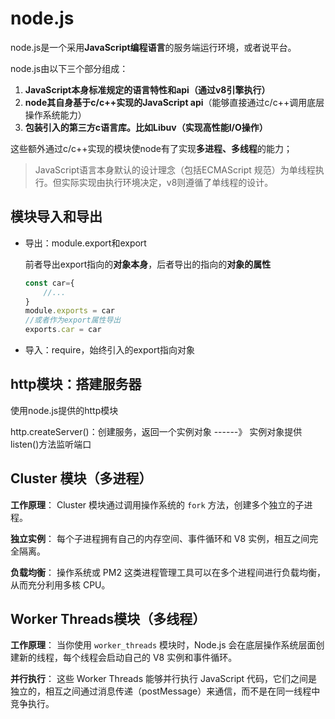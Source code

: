 # node.js

node.js是一个采用**JavaScript编程语言**的服务端运行环境，或者说平台。

node.js由以下三个部分组成：

1. **JavaScript本身标准规定的语言特性和api（通过v8引擎执行）**
2. **node其自身基于c/c++实现的JavaScript api**（能够直接通过c/c++调用底层操作系统能力）
3. **包装引入的第三方c语言库。比如Libuv（实现高性能I/O操作）**

这些额外通过c/c++实现的模块使node有了实现**多进程、多线程**的能力；



> JavaScript语言本身默认的设计理念（包括ECMAScript 规范）为单线程执行。但实际实现由执行环境决定，v8则遵循了单线程的设计。



## 模块导入和导出

- 导出：module.export和export

  前者导出export指向的**对象本身**，后者导出的指向的**对象的属性**

  ```js
  const car={
      //...
  }
  module.exports = car
  //或者作为export属性导出
  exports.car = car
  ```

- 导入：require，始终引入的export指向对象



## http模块：搭建服务器

使用node.js提供的http模块

http.createServer()：创建服务，返回一个实例对象 ------》 实例对象提供listen()方法监听端口



## Cluster 模块（多进程）

**工作原理**：
 Cluster 模块通过调用操作系统的 `fork` 方法，创建多个独立的子进程。

**独立实例**：
 每个子进程拥有自己的内存空间、事件循环和 V8 实例，相互之间完全隔离。

**负载均衡**：
 操作系统或 PM2 这类进程管理工具可以在多个进程间进行负载均衡，从而充分利用多核 CPU。



## Worker Threads模块（多线程）

**工作原理**：
 当你使用 `worker_threads` 模块时，Node.js 会在底层操作系统层面创建新的线程，每个线程会启动自己的 V8 实例和事件循环。

**并行执行**：
 这些 Worker Threads 能够并行执行 JavaScript 代码，它们之间是独立的，相互之间通过消息传递（postMessage）来通信，而不是在同一线程中竞争执行。
